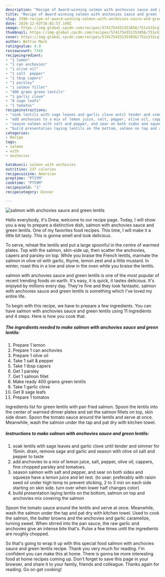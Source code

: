 ```yaml
---
description: "Recipe of Award-winning salmon with anchovies sauce and green lentils"
title: "Recipe of Award-winning salmon with anchovies sauce and green lentils"
slug: 3396-recipe-of-award-winning-salmon-with-anchovies-sauce-and-green-lentils
date: 2020-12-03T16:02:57.140Z
image: https://img-global.cpcdn.com/recipes/5741754351353856/751x532cq70/salmon-with-anchovies-sauce-and-green-lentils-recipe-main-photo.jpg
thumbnail: https://img-global.cpcdn.com/recipes/5741754351353856/751x532cq70/salmon-with-anchovies-sauce-and-green-lentils-recipe-main-photo.jpg
cover: https://img-global.cpcdn.com/recipes/5741754351353856/751x532cq70/salmon-with-anchovies-sauce-and-green-lentils-recipe-main-photo.jpg
author: Bettie Mack
ratingvalue: 4.9
reviewcount: 7343
recipeingredient:
- "1 lemon"
- "1 can anchovies"
- "1 olive oil"
- "1 salt  pepper"
- "1 tbsp capers"
- "1 parsley"
- "1 salmon fillet"
- "400 grams green lentils"
- "1 garlic clove"
- "8 sage leafs"
- "1 tomatos"
recipeinstructions:
- "soak lentils with sage leaves and garlic clove until tender and simmer for 15min. drain, remove sage and garlic and season with olive oil salt and pepper to taste"
- "add anchovies to a mix of lemon juice, salt, pepper, olive oil, cappers, fine chopped parsley and tomatoes."
- "season salmon with salt and pepper, and sear on both sides and squeeze have a lemon juice and let rest. (to sear: preferably with raisin seed oil under high temp to prevent sticking, 2 to 3 min on each side starting on skin side. turn over when lower half changes color)"
- "build presentation laying lentils on the bottom, salmon on top and anchovies mix covering the salmon"
categories:
- Recipe
tags:
- salmon
- with
- anchovies

katakunci: salmon with anchovies 
nutrition: 237 calories
recipecuisine: American
preptime: "PT37M"
cooktime: "PT59M"
recipeyield: "1"
recipecategory: Dinner

---
```



![salmon with anchovies sauce and green lentils](https://img-global.cpcdn.com/recipes/5741754351353856/751x532cq70/salmon-with-anchovies-sauce-and-green-lentils-recipe-main-photo.jpg)

Hello everybody, it's Drew, welcome to our recipe page. Today, I will show you a way to prepare a distinctive dish, salmon with anchovies sauce and green lentils. One of my favorites food recipes. This time, I will make it a little bit tasty. This is gonna smell and look delicious.

To serve, reheat the lentils and put a large spoonful in the centre of warmed plates. Top with the salmon, skin-side up, then scatter the anchovies, capers and parsley on top. While you braise the French lentils, marinate the salmon in olive oil with garlic, thyme, lemon zest and a little mustard. In winter, roast this in a low and slow in the oven while you braise the lentils.

salmon with anchovies sauce and green lentils is one of the most popular of recent trending foods on earth. It's easy, it is quick, it tastes delicious. It's enjoyed by millions every day. They're fine and they look fantastic. salmon with anchovies sauce and green lentils is something which I've loved my entire life.


To begin with this recipe, we have to prepare a few ingredients. You can have salmon with anchovies sauce and green lentils using 11 ingredients and 4 steps. Here is how you cook that.

<!--inarticleads1-->

##### The ingredients needed to make salmon with anchovies sauce and green lentils:

1. Prepare 1 lemon
1. Prepare 1 can anchovies
1. Prepare 1 olive oil
1. Take 1 salt &amp; pepper
1. Take 1 tbsp capers
1. Get 1 parsley
1. Get 1 salmon fillet
1. Make ready 400 grams green lentils
1. Take 1 garlic clove
1. Get 8 sage leafs
1. Prepare 1 tomatos


Ingredients list for green lentils with pan fried salmon. Spoon the lentils into the center of warmed dinner plates and set the salmon fillets on top, skin side down. Spoon the tomato sauce around the lentils and serve at once. Meanwhile, wash the salmon under the tap and pat dry with kitchen towel. 

<!--inarticleads2-->

##### Instructions to make salmon with anchovies sauce and green lentils:

1. soak lentils with sage leaves and garlic clove until tender and simmer for 15min. drain, remove sage and garlic and season with olive oil salt and pepper to taste
1. add anchovies to a mix of lemon juice, salt, pepper, olive oil, cappers, fine chopped parsley and tomatoes.
1. season salmon with salt and pepper, and sear on both sides and squeeze have a lemon juice and let rest. (to sear: preferably with raisin seed oil under high temp to prevent sticking, 2 to 3 min on each side starting on skin side. turn over when lower half changes color)
1. build presentation laying lentils on the bottom, salmon on top and anchovies mix covering the salmon


Spoon the tomato sauce around the lentils and serve at once. Meanwhile, wash the salmon under the tap and pat dry with kitchen towel. Used to cook the salmon, the butter browns and the anchovies and garlic caramelize, turning sweet. When stirred into the pan sauce, the raw garlic and anchovies give an intense bite that&#39;s. Pulse a few times until the ingredients are roughly chopped. 

So that's going to wrap it up with this special food salmon with anchovies sauce and green lentils recipe. Thank you very much for reading. I'm confident you can make this at home. There is gonna be more interesting food at home recipes coming up. Don't forget to save this page in your browser, and share it to your family, friends and colleague. Thanks again for reading. Go on get cooking!
